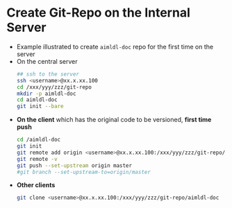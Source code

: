# Create Git-Repo on the Internal Server

* Example illustrated to create `aimldl-doc` repo for the first time on the server
* On the central server
  ```bash
  ## ssh to the server
  ssh <username>@xx.x.xx.100
  cd /xxx/yyy/zzz/git-repo
  mkdir -p aimldl-doc
  cd aimldl-doc
  git init --bare
  ```
* **On the client** which has the original code to be versioned, **first time push**
  ```bash
  cd /aimldl-doc
  git init
  git remote add origin <username>@xx.x.xx.100:/xxx/yyy/zzz/git-repo/aimldl-doc
  git remote -v
  git push --set-upstream origin master
  #git branch --set-upstream-to=origin/master
  ```
* **Other clients**
  ```bash
  git clone <username>@xx.x.xx.100:/xxx/yyy/zzz/git-repo/aimldl-doc
  ```